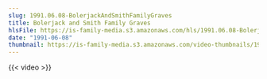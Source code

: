 ```yaml
---
slug: 1991.06.08-BolerjackAndSmithFamilyGraves
title: Bolerjack and Smith Family Graves
hlsFile: https://is-family-media.s3.amazonaws.com/hls/1991.06.08-BolerjackAndSmithFamilyGraves/1991.06.08-BolerjackAndSmithFamilyGraves.m3u8
date: "1991-06-08"
thumbnail: https://is-family-media.s3.amazonaws.com/video-thumbnails/1991.06.08-BolerjackAndSmithFamilyGraves.png
---
```

{{< video >}}
